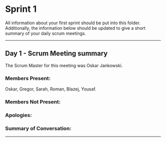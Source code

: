 # Sprint 1

All information about your first sprint should be put into this folder. Additionally, the information below should be updated to give a short summary of your daily scrum meetings.

---

## Day 1 - Scrum Meeting summary
The Scrum Master for this meeting was Oskar Jankowski.

### Members Present:
Oskar, Gregor, Sarah, Roman, Blazej, Yousaf.

### Members Not Present:



### Apologies:

### Summary of Conversation:


---
